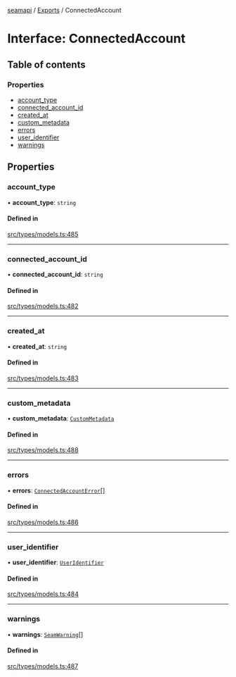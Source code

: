 [seamapi](../README.md) / [Exports](../modules.md) / ConnectedAccount

# Interface: ConnectedAccount

## Table of contents

### Properties

- [account\_type](ConnectedAccount.md#account_type)
- [connected\_account\_id](ConnectedAccount.md#connected_account_id)
- [created\_at](ConnectedAccount.md#created_at)
- [custom\_metadata](ConnectedAccount.md#custom_metadata)
- [errors](ConnectedAccount.md#errors)
- [user\_identifier](ConnectedAccount.md#user_identifier)
- [warnings](ConnectedAccount.md#warnings)

## Properties

### account\_type

• **account\_type**: `string`

#### Defined in

[src/types/models.ts:485](https://github.com/seamapi/javascript/blob/main/src/types/models.ts#L485)

___

### connected\_account\_id

• **connected\_account\_id**: `string`

#### Defined in

[src/types/models.ts:482](https://github.com/seamapi/javascript/blob/main/src/types/models.ts#L482)

___

### created\_at

• **created\_at**: `string`

#### Defined in

[src/types/models.ts:483](https://github.com/seamapi/javascript/blob/main/src/types/models.ts#L483)

___

### custom\_metadata

• **custom\_metadata**: [`CustomMetadata`](../modules.md#custommetadata)

#### Defined in

[src/types/models.ts:488](https://github.com/seamapi/javascript/blob/main/src/types/models.ts#L488)

___

### errors

• **errors**: [`ConnectedAccountError`](ConnectedAccountError.md)[]

#### Defined in

[src/types/models.ts:486](https://github.com/seamapi/javascript/blob/main/src/types/models.ts#L486)

___

### user\_identifier

• **user\_identifier**: [`UserIdentifier`](UserIdentifier.md)

#### Defined in

[src/types/models.ts:484](https://github.com/seamapi/javascript/blob/main/src/types/models.ts#L484)

___

### warnings

• **warnings**: [`SeamWarning`](SeamWarning.md)[]

#### Defined in

[src/types/models.ts:487](https://github.com/seamapi/javascript/blob/main/src/types/models.ts#L487)
